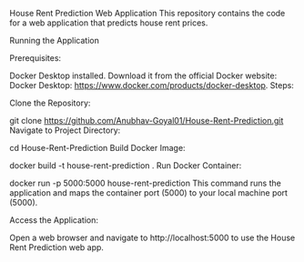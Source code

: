 House Rent Prediction Web Application
This repository contains the code for a web application that predicts house rent prices.

Running the Application

Prerequisites:

Docker Desktop installed. Download it from the official Docker website: Docker Desktop: https://www.docker.com/products/docker-desktop.
Steps:

Clone the Repository:

git clone https://github.com/Anubhav-Goyal01/House-Rent-Prediction.git
Navigate to Project Directory:

cd House-Rent-Prediction
Build Docker Image:

docker build -t house-rent-prediction .
Run Docker Container:

docker run -p 5000:5000 house-rent-prediction
This command runs the application and maps the container port (5000) to your local machine port (5000).

Access the Application:

Open a web browser and navigate to http://localhost:5000 to use the House Rent Prediction web app.